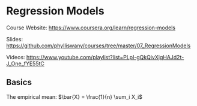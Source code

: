# Regression Models

Course Website: https://www.coursera.org/learn/regression-models

Slides: https://github.com/phylliswany/courses/tree/master/07_RegressionModels

Videos: https://www.youtube.com/playlist?list=PLpl-gQkQivXjqHAJd2t-J_One_fYE55tC

## Basics

The empirical mean: $\bar{X} = \frac{1}{n} \sum_i X_i$
